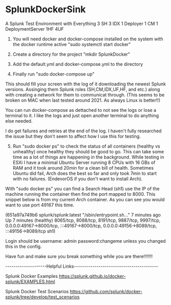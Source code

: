 # SplunkDockerSink
A Splunk Test Environment with Everything
3 SH 3 IDX 1 Deployer 1 CM 1 DeploymentServer 1HF 4UF

1. You will need docker and docker-compose installed on the system with the docker runtime active "sudo systemctl start docker"

2. Create a directory for the project "mkdir SplunkDocker"

3. Add the default.yml and docker-compose.yml to the directory 

4. Finally run "sudo docker-compose up"

This should fill your screen with the log of it downloading the newest Splunk versions. Assinging them Splunk roles (SH,CM,IDX,UF,HF, and etc.) along with creating a network for them to communicat through. (This seems to be broken on MAC when last tested around 2021. As always Linux is better!!)

You can run docker-compose as dettached to not see the logs or lose a terminal to it. I like the logs and just open another terminal to do anything else needed. 

I do get failures and retries at the end of the log. I haven't fully researched the issue but they don't seem to affect how I use this for testing.

5. Run "sudo docker ps" to check the status of all containers (healthy vs unhealthy) once healthy they should be good to go. This can take some time as a lot of things are happening in the background. While testing in ESXi I have a minimal Ubuntu Server running 8 CPUs with 16 GBs of RAM and it took around 20min for a clean bill of health. Sometimes Ubuntu did fail, Arch does the best so far and only took 7min to start with no failures. (EndevorOS if you don't want to install Arch).

With "sudo docker ps" you can find a Search Head (sh1) use the IP of the machine running the container then find the port mapped to 8000. This snippet below is from my current Arch container. As you can see you would want to use port 49167 this time. 

(651a97a749b6   splunk/splunk:latest   "/sbin/entrypoint.sh…"   7 minutes ago   Up 7 minutes (healthy)   8065/tcp, 8088/tcp, 8191/tcp, 9887/tcp, 9997/tcp, 0.0.0.0:49167->8000/tcp, :::49167->8000/tcp, 0.0.0.0:49156->8089/tcp, :::49156->8089/tcp                                                sh1)

Login should be username: admin password:changeme unless you changed this in the config.

Have fun and make sure you break something while you are there!!!!!!!


--------------------Helpful Links-----------------------------------------

Splunk Docker Examples
https://splunk.github.io/docker-splunk/EXAMPLES.html

Splunk Docker Test Scenarios
https://github.com/splunk/docker-splunk/tree/develop/test_scenarios
